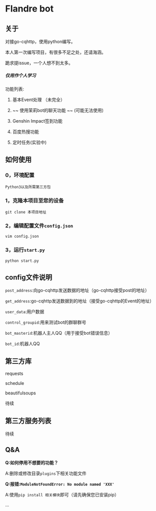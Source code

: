 # Flandre bot

## 关于

对接go-cqhttp，使用python编写。

本人第一次编写项目，有很多不足之处，还请海涵。

跪求提issue，一个人想不到太多。

##### 仅用作个人学习

功能列表:

1. 基本Event处理 （未完全）

2. ~~ 使用茉莉bot的聊天功能 ~~ (可能无法使用)

3. Genshin Impact签到功能

4. 百度热搜功能

5. 定时任务(实验中)

## 如何使用

### 0，环境配置

`Python3以及所需第三方包`

### 1，克隆本项目至您的设备

`git clone 本项目地址`

### 2，编辑配置文件`config.json`

`vim config.json`

### 3，运行`start.py`

`python start.py`

## config文件说明

`post_address`:向go-cqhttp发送数据的地址（go-cqhttp接受post的地址）

`get_address`:go-cqhttp发送数据到的地址（接受go-cqhttp的Event的地址）

`user_data`:用户数据

`control_groupid`:用来测试bot的群聊群号

`bot_masterid`:机器人主人QQ（用于接受bot错误信息）

`bot_id`:机器人QQ

## 第三方库

requests

schedule

beautifulsoups

待续

## 第三方服务列表

待续

## Q&A

**Q:如何停用不想要的功能？**

A:删除或修改目录`plugins`下相关功能文件

**Q:报错:`ModuleNotFoundError: No module named 'XXX'`**

A:使用`pip install 相关模块`即可（请先确保您已安装pip）

...

